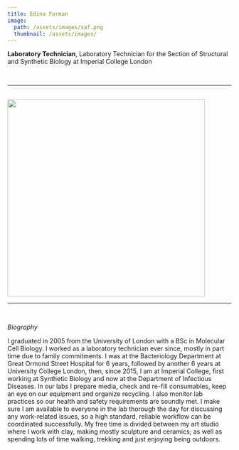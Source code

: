 ```yaml
---
title: Edina Forman
image: 
  path: /assets/images/saf.png 
  thumbnail: /assets/images/
---
```


**Laboratory Technician**, Laboratory Technician for the Section of Structural and Synthetic Biology at Imperial College London

<br>

***

<br>


<img src ="/assets/images/" width="444" heigth="444">


<br>

***

<br>


*Biography*

I graduated in 2005 from the University of London with a BSc in Molecular Cell Biology. I worked as a laboratory technician ever since, mostly in part time due to family commitments. I was at the Bacteriology Department at Great Ormond Street Hospital for 6 years, followed by another 6 years at University College London, then, since 2015, I am at Imperial College, first working at Synthetic Biology and now at the Department of Infectious Diseases.
In our labs I prepare media, check and re-fill consumables, keep an eye on our equipment and organize recycling. I also monitor lab practices so our health and safety requirements are soundly met.
I make sure I am available to everyone in the lab thorough the day for discussing any work-related issues, so a high standard, reliable workflow can be coordinated successfully.
My free time is divided between my art studio where I work with clay, making mostly sculpture and ceramics; as well as spending lots of time walking, trekking and just enjoying being outdoors. 


